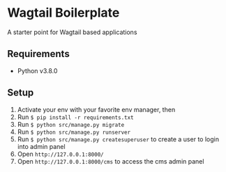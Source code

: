 # Wagtail Boilerplate

A starter point for Wagtail based applications

## Requirements

- Python v3.8.0

## Setup

1. Activate your env with your favorite env manager, then
1. Run `$ pip install -r requirements.txt`
1. Run `$ python src/manage.py migrate`
1. Run `$ python src/manage.py runserver`
1. Run `$ python src/manage.py createsuperuser` to create a user to login into admin panel
1. Open `http://127.0.0.1:8000/`
1. Open `http://127.0.0.1:8000/cms` to access the cms admin panel
